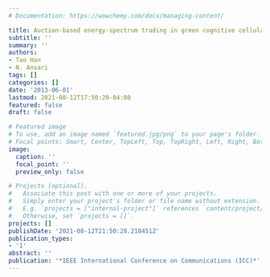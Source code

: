 ```yaml
---
# Documentation: https://wowchemy.com/docs/managing-content/

title: Auction-based energy-spectrum trading in green cognitive cellular networks
subtitle: ''
summary: ''
authors:
- Tao Han
- N. Ansari
tags: []
categories: []
date: '2013-06-01'
lastmod: 2021-08-12T17:50:29-04:00
featured: false
draft: false

# Featured image
# To use, add an image named `featured.jpg/png` to your page's folder.
# Focal points: Smart, Center, TopLeft, Top, TopRight, Left, Right, BottomLeft, Bottom, BottomRight.
image:
  caption: ''
  focal_point: ''
  preview_only: false

# Projects (optional).
#   Associate this post with one or more of your projects.
#   Simply enter your project's folder or file name without extension.
#   E.g. `projects = ["internal-project"]` references `content/project/deep-learning/index.md`.
#   Otherwise, set `projects = []`.
projects: []
publishDate: '2021-08-12T21:50:28.218451Z'
publication_types:
- '1'
abstract: ''
publication: '*IEEE International Conference on Communications (ICC)*'
---
```

